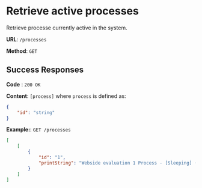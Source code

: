 # Retrieve active processes

Retrieve processe currently active in the system.

**URL**: `/processes`

**Method**: `GET`

## Success Responses

**Code** : `200 OK`

**Content**: `[process]` where `process` is defined as:

```json
{
	"id": "string"
}
```

**Example:**: `GET /processes`

```json
[
	[
		{
			"id": "1",
			"printString": "Webside evaluation 1 Process - [Sleeping] (basicHash: 3212 priority: 4)"
		}
	]
]
```
